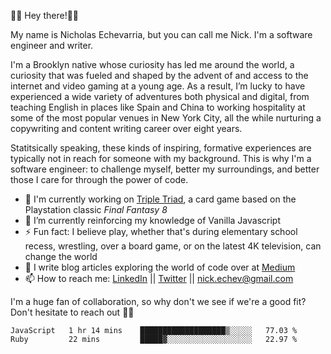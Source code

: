 👋🏾 Hey there!👋🏾

My name is Nicholas Echevarria, but you can call me Nick. I'm a software engineer and writer. 

I'm a Brooklyn native whose curiosity has led me around the world, a curiosity that was fueled and shaped by the advent of and access to the internet and video gaming at a young age. As a result, I’m lucky to have experienced a wide variety of adventures both physical and digital, from teaching English in places like Spain and China to working hospitality at some of the most popular venues in New York City, all the while nurturing a copywriting and content writing career over eight years. 

Statitsically speaking, these kinds of inspiring, formative experiences are typically not in reach for someone with my background. This is why I'm a software engineer: to challenge myself, better my surroundings, and better those I care for through the power of code. 

- 🔨 I'm currently working on [Triple Triad](https://youtu.be/QHVHftxr2os), a card game based on the Playstation classic _Final Fantasy 8_
- 🌱 I’m currently reinforcing my knowledge of Vanilla Javascript
- ⚡️ Fun fact: I believe play, whether that's during elementary school recess, wrestling, over a board game, or on the latest 4K television, can change the world
- 📖 I write blog articles exploring the world of code over at [Medium](https://medium.com/@nickechevarria)
- 📫 How to reach me: [LinkedIn](https://www.linkedin.com/in/nicholasechevarria/) || [Twitter](https://twitter.com/_nickechevarria) || nick.echev@gmail.com

I'm a huge fan of collaboration, so why don't we see if we're a good fit? Don't hesitate to reach out ✌🏾  
<!--START_SECTION:waka-->
```text
JavaScript   1 hr 14 mins    ███████████████████▒░░░░░   77.03 % 
Ruby         22 mins         █████▓░░░░░░░░░░░░░░░░░░░   22.97 % 
```
<!--END_SECTION:waka-->


